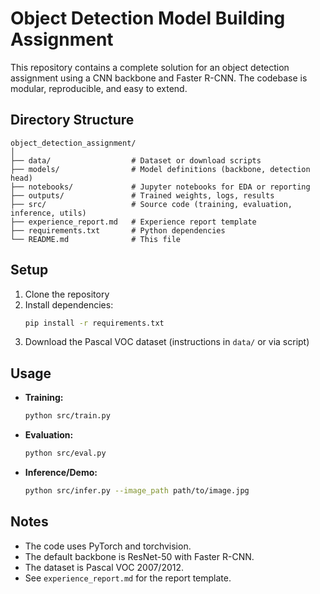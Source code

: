 # Object Detection Model Building Assignment

This repository contains a complete solution for an object detection assignment using a CNN backbone and Faster R-CNN. The codebase is modular, reproducible, and easy to extend.

## Directory Structure

```
object_detection_assignment/
│
├── data/                  # Dataset or download scripts
├── models/                # Model definitions (backbone, detection head)
├── notebooks/             # Jupyter notebooks for EDA or reporting
├── outputs/               # Trained weights, logs, results
├── src/                   # Source code (training, evaluation, inference, utils)
├── experience_report.md   # Experience report template
├── requirements.txt       # Python dependencies
└── README.md              # This file
```

## Setup

1. Clone the repository
2. Install dependencies:
   ```bash
   pip install -r requirements.txt
   ```
3. Download the Pascal VOC dataset (instructions in `data/` or via script)

## Usage

- **Training:**
  ```bash
  python src/train.py
  ```
- **Evaluation:**
  ```bash
  python src/eval.py
  ```
- **Inference/Demo:**
  ```bash
  python src/infer.py --image_path path/to/image.jpg
  ```

## Notes
- The code uses PyTorch and torchvision.
- The default backbone is ResNet-50 with Faster R-CNN.
- The dataset is Pascal VOC 2007/2012.
- See `experience_report.md` for the report template. 